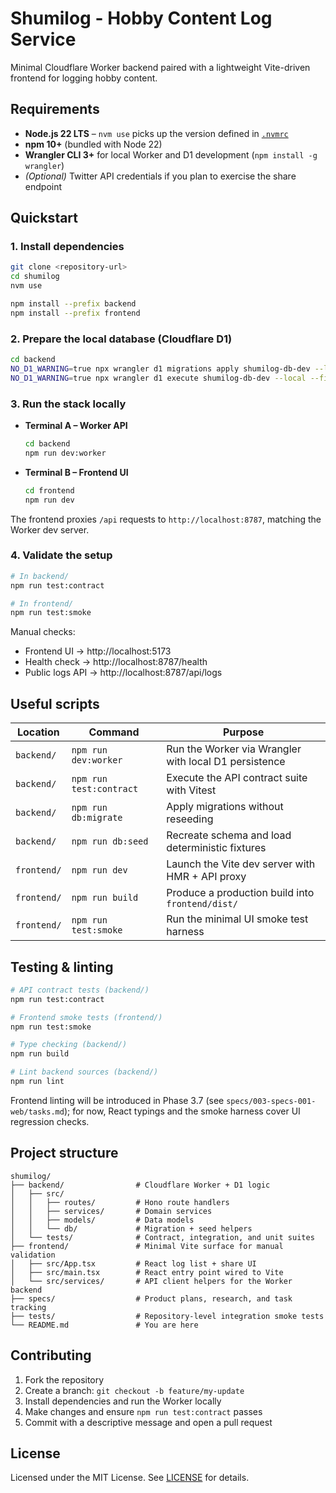 # Shumilog - Hobby Content Log Service

Minimal Cloudflare Worker backend paired with a lightweight Vite-driven frontend for logging hobby content.

## Requirements

- **Node.js 22 LTS** – `nvm use` picks up the version defined in [`.nvmrc`](./.nvmrc)
- **npm 10+** (bundled with Node 22)
- **Wrangler CLI 3+** for local Worker and D1 development (`npm install -g wrangler`)
- *(Optional)* Twitter API credentials if you plan to exercise the share endpoint

## Quickstart

### 1. Install dependencies

```bash
git clone <repository-url>
cd shumilog
nvm use

npm install --prefix backend
npm install --prefix frontend
```

### 2. Prepare the local database (Cloudflare D1)

```bash
cd backend
NO_D1_WARNING=true npx wrangler d1 migrations apply shumilog-db-dev --local --env development
NO_D1_WARNING=true npx wrangler d1 execute shumilog-db-dev --local --file src/db/seeds.sql.ts
```

### 3. Run the stack locally

- **Terminal A – Worker API**

  ```bash
  cd backend
  npm run dev:worker
  ```

- **Terminal B – Frontend UI**

  ```bash
  cd frontend
  npm run dev
  ```

The frontend proxies `/api` requests to `http://localhost:8787`, matching the Worker dev server.

### 4. Validate the setup

```bash
# In backend/
npm run test:contract

# In frontend/
npm run test:smoke
```

Manual checks:

- Frontend UI → http://localhost:5173
- Health check → http://localhost:8787/health
- Public logs API → http://localhost:8787/api/logs

## Useful scripts

| Location | Command | Purpose |
|----------|---------|---------|
| `backend/` | `npm run dev:worker` | Run the Worker via Wrangler with local D1 persistence |
| `backend/` | `npm run test:contract` | Execute the API contract suite with Vitest |
| `backend/` | `npm run db:migrate` | Apply migrations without reseeding |
| `backend/` | `npm run db:seed` | Recreate schema and load deterministic fixtures |
| `frontend/` | `npm run dev` | Launch the Vite dev server with HMR + API proxy |
| `frontend/` | `npm run build` | Produce a production build into `frontend/dist/` |
| `frontend/` | `npm run test:smoke` | Run the minimal UI smoke test harness |

## Testing & linting

```bash
# API contract tests (backend/)
npm run test:contract

# Frontend smoke tests (frontend/)
npm run test:smoke

# Type checking (backend/)
npm run build

# Lint backend sources (backend/)
npm run lint
```

Frontend linting will be introduced in Phase 3.7 (see `specs/003-specs-001-web/tasks.md`); for now, React typings and the smoke harness cover UI regression checks.

## Project structure

```
shumilog/
├── backend/                # Cloudflare Worker + D1 logic
│   ├── src/
│   │   ├── routes/         # Hono route handlers
│   │   ├── services/       # Domain services
│   │   ├── models/         # Data models
│   │   └── db/             # Migration + seed helpers
│   └── tests/              # Contract, integration, and unit suites
├── frontend/               # Minimal Vite surface for manual validation
│   ├── src/App.tsx         # React log list + share UI
│   ├── src/main.tsx        # React entry point wired to Vite
│   └── src/services/       # API client helpers for the Worker backend
├── specs/                  # Product plans, research, and task tracking
├── tests/                  # Repository-level integration smoke tests
└── README.md               # You are here
```

## Contributing

1. Fork the repository
2. Create a branch: `git checkout -b feature/my-update`
3. Install dependencies and run the Worker locally
4. Make changes and ensure `npm run test:contract` passes
5. Commit with a descriptive message and open a pull request

## License

Licensed under the MIT License. See [LICENSE](./LICENSE) for details.